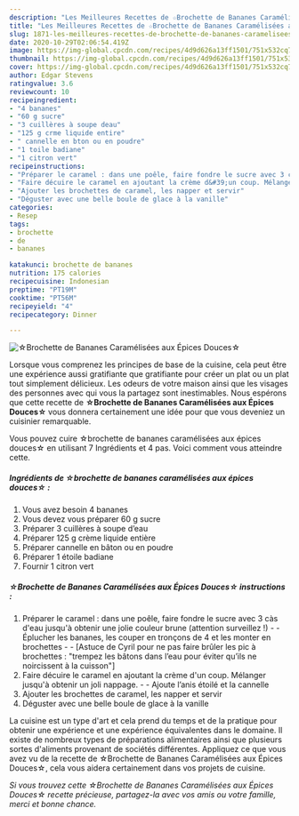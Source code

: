 ```yaml
---
description: "Les Meilleures Recettes de ☆Brochette de Bananes Caramélisées aux Épices Douces☆"
title: "Les Meilleures Recettes de ☆Brochette de Bananes Caramélisées aux Épices Douces☆"
slug: 1871-les-meilleures-recettes-de-brochette-de-bananes-caramelisees-aux-epices-douces
date: 2020-10-29T02:06:54.419Z
image: https://img-global.cpcdn.com/recipes/4d9d626a13ff1501/751x532cq70/☆brochette-de-bananes-caramelisees-aux-epices-douces☆-photo-principale-de-la-recette.jpg
thumbnail: https://img-global.cpcdn.com/recipes/4d9d626a13ff1501/751x532cq70/☆brochette-de-bananes-caramelisees-aux-epices-douces☆-photo-principale-de-la-recette.jpg
cover: https://img-global.cpcdn.com/recipes/4d9d626a13ff1501/751x532cq70/☆brochette-de-bananes-caramelisees-aux-epices-douces☆-photo-principale-de-la-recette.jpg
author: Edgar Stevens
ratingvalue: 3.6
reviewcount: 10
recipeingredient:
- "4 bananes"
- "60 g sucre"
- "3 cuillères à soupe deau"
- "125 g crme liquide entire"
- " cannelle en bton ou en poudre"
- "1 toile badiane"
- "1 citron vert"
recipeinstructions:
- "Préparer le caramel : dans une poêle, faire fondre le sucre avec 3 càs d&#39;eau jusqu&#39;à obtenir une jolie couleur brune (attention surveillez !)  Éplucher les bananes, les couper en tronçons de 4 et les monter en brochettes  [Astuce de Cyril pour ne pas faire brûler les pic à brochettes : &#34;trempez les bâtons dans l’eau pour éviter qu’ils ne noircissent à la cuisson&#34;]"
- "Faire décuire le caramel en ajoutant la crème d&#39;un coup. Mélanger jusqu&#39;à obtenir un joli nappage.  Ajoute l’anis étoilé et la cannelle"
- "Ajouter les brochettes de caramel, les napper et servir"
- "Déguster avec une belle boule de glace à la vanille"
categories:
- Resep
tags:
- brochette
- de
- bananes

katakunci: brochette de bananes 
nutrition: 175 calories
recipecuisine: Indonesian
preptime: "PT19M"
cooktime: "PT56M"
recipeyield: "4"
recipecategory: Dinner

---
```



![☆Brochette de Bananes Caramélisées aux Épices Douces☆](https://img-global.cpcdn.com/recipes/4d9d626a13ff1501/751x532cq70/☆brochette-de-bananes-caramelisees-aux-epices-douces☆-photo-principale-de-la-recette.jpg)

Lorsque vous comprenez les principes de base de la cuisine, cela peut être une expérience aussi gratifiante que gratifiante pour créer un plat ou un plat tout simplement délicieux. Les odeurs de votre maison ainsi que les visages des personnes avec qui vous la partagez sont inestimables. Nous espérons que cette recette de <strong> ☆Brochette de Bananes Caramélisées aux Épices Douces☆ </strong> vous donnera certainement une idée pour que vous deveniez un cuisinier remarquable.

<!--inarticleads1-->

Vous pouvez cuire ☆brochette de bananes caramélisées aux épices douces☆ en utilisant 7 Ingrédients et 4 pas. Voici comment vous atteindre cette.

##### Ingrédients de ☆brochette de bananes caramélisées aux épices douces☆ :

1. Vous avez besoin 4 bananes
1. Vous devez vous préparer 60 g sucre
1. Préparer 3 cuillères à soupe d’eau
1. Préparer 125 g crème liquide entière
1. Préparer  cannelle en bâton ou en poudre
1. Préparer 1 étoile badiane
1. Fournir 1 citron vert




<!--inarticleads2-->

##### ☆Brochette de Bananes Caramélisées aux Épices Douces☆ instructions :

1. Préparer le caramel : dans une poêle, faire fondre le sucre avec 3 càs d&#39;eau jusqu&#39;à obtenir une jolie couleur brune (attention surveillez !) -  - Éplucher les bananes, les couper en tronçons de 4 et les monter en brochettes -  - [Astuce de Cyril pour ne pas faire brûler les pic à brochettes : &#34;trempez les bâtons dans l’eau pour éviter qu’ils ne noircissent à la cuisson&#34;]
1. Faire décuire le caramel en ajoutant la crème d&#39;un coup. Mélanger jusqu&#39;à obtenir un joli nappage. -  - Ajoute l’anis étoilé et la cannelle
1. Ajouter les brochettes de caramel, les napper et servir
1. Déguster avec une belle boule de glace à la vanille




<!--inarticleads1-->

<p>
La cuisine est un type d'art et cela prend du temps et de la pratique pour obtenir une expérience et une expérience équivalentes dans le domaine. Il existe de nombreux types de préparations alimentaires ainsi que plusieurs sortes d'aliments provenant de sociétés différentes. Appliquez ce que vous avez vu de la recette de ☆Brochette de Bananes Caramélisées aux Épices Douces☆, cela vous aidera certainement dans vos projets de cuisine.
</p>

<p>
<i>Si vous trouvez cette ☆Brochette de Bananes Caramélisées aux Épices Douces☆ recette précieuse, partagez-la avec vos amis ou votre famille, merci et bonne chance.</i>
</p>
